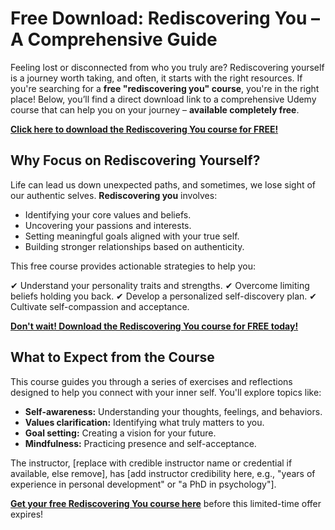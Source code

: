 # Free Download: Rediscovering You – A Comprehensive Guide

Feeling lost or disconnected from who you truly are? Rediscovering yourself is a journey worth taking, and often, it starts with the right resources. If you're searching for a **free "rediscovering you" course**, you're in the right place! Below, you’ll find a direct download link to a comprehensive Udemy course that can help you on your journey – **available completely free**.

[**Click here to download the Rediscovering You course for FREE!**](https://udemywork.com/rediscovering-you)

## Why Focus on Rediscovering Yourself?

Life can lead us down unexpected paths, and sometimes, we lose sight of our authentic selves. **Rediscovering you** involves:

*   Identifying your core values and beliefs.
*   Uncovering your passions and interests.
*   Setting meaningful goals aligned with your true self.
*   Building stronger relationships based on authenticity.

This free course provides actionable strategies to help you:

✔ Understand your personality traits and strengths.
✔ Overcome limiting beliefs holding you back.
✔ Develop a personalized self-discovery plan.
✔ Cultivate self-compassion and acceptance.

[**Don't wait! Download the Rediscovering You course for FREE today!**](https://udemywork.com/rediscovering-you)

## What to Expect from the Course

This course guides you through a series of exercises and reflections designed to help you connect with your inner self. You'll explore topics like:

*   **Self-awareness:** Understanding your thoughts, feelings, and behaviors.
*   **Values clarification:** Identifying what truly matters to you.
*   **Goal setting:** Creating a vision for your future.
*   **Mindfulness:** Practicing presence and self-acceptance.

The instructor, [replace with credible instructor name or credential if available, else remove], has [add instructor credibility here, e.g., "years of experience in personal development" or "a PhD in psychology"].

**[Get your free Rediscovering You course here](https://udemywork.com/rediscovering-you)** before this limited-time offer expires!
